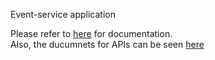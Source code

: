 <h> Event-service application </h>

Please refer to <a href="https://github.com/sj-jafari/employee-service/blob/master/documents/ReadMe.pdf">here</a> for documentation.
</br>
Also, the ducumnets for APIs can be seen <a href="https://documenter.getpostman.com/view/5878233/S17wNRqD"> here </a>
